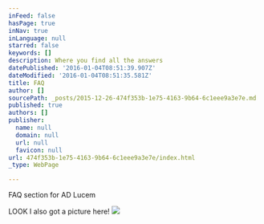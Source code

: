 ```yaml
---
inFeed: false
hasPage: true
inNav: true
inLanguage: null
starred: false
keywords: []
description: Where you find all the answers
datePublished: '2016-01-04T08:51:39.907Z'
dateModified: '2016-01-04T08:51:35.581Z'
title: FAQ
author: []
sourcePath: _posts/2015-12-26-474f353b-1e75-4163-9b64-6c1eee9a3e7e.md
published: true
authors: []
publisher:
  name: null
  domain: null
  url: null
  favicon: null
url: 474f353b-1e75-4163-9b64-6c1eee9a3e7e/index.html
_type: WebPage

---
```

FAQ section for AD Lucem 

LOOK I also got a picture here! ![](https://the-grid-user-content.s3-us-west-2.amazonaws.com/eee10d4b-f005-4c74-a0a8-b438c3e5bf1f.JPG)